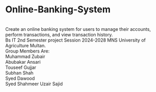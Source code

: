 # Online-Banking-System
<br>
Create an online banking system for users to  manage their accounts, perform  transactions, and view transaction history.
<br>
Bs IT 2nd Semester project Session 2024-2028 MNS University of Agriculture Multan.
<br>
Group Members Are:
<br>
Muhammad Zubair
<br>
Abubakar Ansari
<br>
Touseef Gujjar
<br>
Subhan Shah
<br>
Syed Dawood
<br>
Syed Shahmeer 
Uzair Sajid
